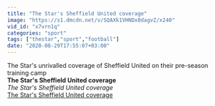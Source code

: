 ```yaml
---
title: "The Star's Sheffield United coverage"
image: "https://s1.dmcdn.net/v/SQAXk1VHNDx8dagvZ/x240"
vid_id: "x7vrn1q"
categories: "sport"
tags: ["thestar","sport","football"]
date: "2020-08-29T17:55:07+03:00"
---
```

The Star's unrivalled coverage of Sheffield United on their pre-season training camp<br><b>The Star's Sheffield United coverage</b><br> <i>The Star's Sheffield United coverage</i><br> <u>The Star's Sheffield United coverage</u>
